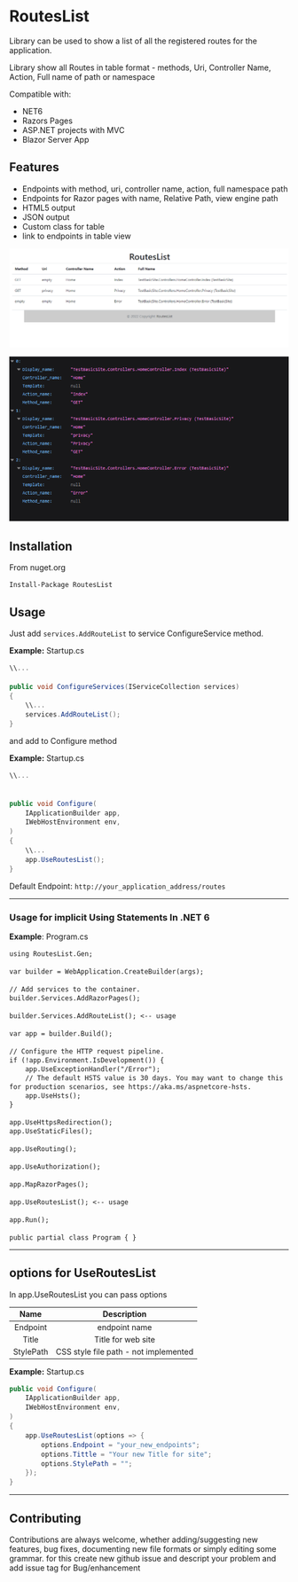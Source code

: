 # RoutesList

Library can be used to show a list of all the registered routes for the application.

Library show all Routes in table format - methods, Uri, Controller Name, Action, Full name of path or namespace

Compatible with:

- NET6
- Razors Pages
- ASP.NET projects with MVC
- Blazor Server App

## Features

- Endpoints with method, uri, controller name, action, full namespace path
- Endpoints for Razor pages with name, Relative Path, view engine path
- HTML5 output
- JSON output
- Custom class for table
- link to endpoints in table view

![Table list image](https://github.com/JanoPL/Routeslist/blob/master/Screenshots1.png?raw=true)

![Table json list image](https://github.com/JanoPL/Routeslist/blob/master/Screenshots2.png?raw=true)

## Installation

From nuget.org

```shell
Install-Package RoutesList 
```

## Usage

Just add ```services.AddRouteList``` to service ConfigureService method.

<b>Example:</b>
Startup.cs

```C#
\\...

public void ConfigureServices(IServiceCollection services)
{
    \\...
    services.AddRouteList();
}
```

and add to Configure method

<b>Example:</b>
Startup.cs

```C#
\\...


public void Configure(
    IApplicationBuilder app,
    IWebHostEnvironment env,
)
{
    \\...
    app.UseRoutesList();
}
```

Default Endpoint: ```http://your_application_address/routes```

<hr> 

### Usage for implicit Using Statements In .NET 6

<b>Example</b>: Program.cs

```
using RoutesList.Gen;

var builder = WebApplication.CreateBuilder(args);

// Add services to the container.
builder.Services.AddRazorPages();

builder.Services.AddRouteList(); <-- usage

var app = builder.Build();

// Configure the HTTP request pipeline.
if (!app.Environment.IsDevelopment()) {
    app.UseExceptionHandler("/Error");
    // The default HSTS value is 30 days. You may want to change this for production scenarios, see https://aka.ms/aspnetcore-hsts.
    app.UseHsts();
}

app.UseHttpsRedirection();
app.UseStaticFiles();

app.UseRouting();

app.UseAuthorization();

app.MapRazorPages();

app.UseRoutesList(); <-- usage

app.Run();

public partial class Program { }
```

<hr>

## options for UseRoutesList

In app.UseRoutesList you can pass options

|Name|Description|
|:--:|:---------:|
Endpoint | endpoint name
Title | Title for web site
StylePath | CSS style file path - not implemented

<b>Example:</b>
Startup.cs

```C#
public void Configure(
    IApplicationBuilder app,
    IWebHostEnvironment env,
)
{
    app.UseRoutesList(options => {
        options.Endpoint = "your_new_endpoints";
        options.Tittle = "Your new Title for site";
        options.StylePath = "";
    });
}
```

<hr>

## Contributing

Contributions are always welcome, whether adding/suggesting new features, bug fixes, documenting new file formats or simply editing some grammar. for this create new github issue and descript your problem and add issue tag for Bug/enhancement
